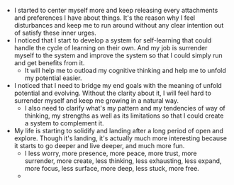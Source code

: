 - I started to center myself more and keep releasing every attachments and preferences I have about things. It's the reason why I feel disturbances and keep me to run around without any clear intention out of satisfy these inner urges.
- I noticed that I start to develop a system for self-learning that could handle the cycle of learning on their own. And my job is surrender myself to the system and improve the system so that I could simply run and get benefits from it. 
    - It will help me to outload my cognitive thinking and help me to unfold my potential easier.
- I noticed that I need to bridge my end goals with the meaning of unfold potential and evolving. Without the clarity about it, I will feel hard to surrender myself and keep me growing in a natural way.
    - I also need to clarify what's my pattern and my tendencies of way of thinking, my strengths as well as its limitations so that I could create a system to complement it.
- My life is starting to solidify and landing after a long period of open and explore. Though it's landing, it's actually much more interesting because it starts to go deeper and live deeper, and much more fun. 
    - I less worry, more presence, more peace, more trust, more surrender, more create, less thinking, less exhausting, less expand, more focus, less surface, more deep, less stuck, more free.
    - 
